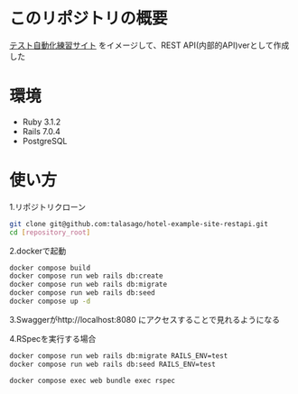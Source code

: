 # このリポジトリの概要
[テスト自動化練習サイト](https://hotel.testplanisphere.dev/ja/index.html)
をイメージして、REST API(内部的API)verとして作成した

# 環境
- Ruby 3.1.2
- Rails 7.0.4
- PostgreSQL
 
# 使い方
1.リポジトリクローン
```bash
git clone git@github.com:talasago/hotel-example-site-restapi.git  
cd [repository_root] 
```

2.dockerで起動
```bash
docker compose build
docker compose run web rails db:create
docker compose run web rails db:migrate
docker compose run web rails db:seed
docker compose up -d  
```
3.Swaggerがhttp://localhost:8080 にアクセスすることで見れるようになる

4.RSpecを実行する場合
```bash
docker compose run web rails db:migrate RAILS_ENV=test
docker compose run web rails db:seed RAILS_ENV=test

docker compose exec web bundle exec rspec
````
